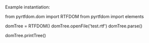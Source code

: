 Example instantiation:

from pyrtfdom.dom import RTFDOM
from pyrtfdom import elements

domTree = RTFDOM()
domTree.openFile('test.rtf')
domTree.parse()

domTree.printTree()
